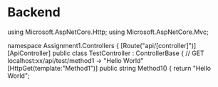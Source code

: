 
# Backend
using Microsoft.AspNetCore.Http;
using Microsoft.AspNetCore.Mvc;

namespace Assignment1.Controllers
{
    [Route("api/[controller]")]
    [ApiController]
    public class TestController : ControllerBase
    {
        // GET localhost:xx/api/test/method1 -> "Hello World"
        [HttpGet(template:"Method1")]
        public string Method1()
        {
            return "Hello World";